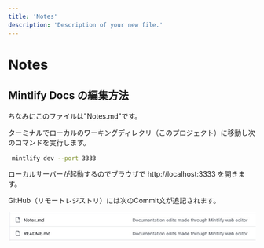 ```yaml
---
title: 'Notes'
description: 'Description of your new file.'
---
```


# Notes

## Mintlify Docs の編集方法



ちなみにこのファイルは"Notes.md"です。



ターミナルでローカルのワーキングディレクリ（このプロジェクト）に移動し次のコマンドを実行します。

```bash
 mintlify dev --port 3333
```

ローカルサーバーが起動するのでブラウザで http://localhost:3333 を開きます。





GitHub（リモートレジストリ）には次のCommit文が追記されます。

![](images/IMGSS_ex_mintlify_web_editor.jpg "Commit文")